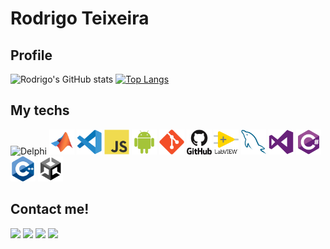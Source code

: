 # Rodrigo Teixeira



## Profile
  ![Rodrigo's GitHub stats](https://github-readme-stats.vercel.app/api?username=rodrigojteixeira&theme=chartreuse-dark&show_icons=true&include_all_commits=true&count_private=true)
  [![Top Langs](https://github-readme-stats.vercel.app/api/top-langs/?username=rodrigojteixeira&langs_count=10&layout=compact)](https://github.com/rodrigojteixeira/github-readme-stats)

## My techs
 <img alt="Delphi" src="https://user-images.githubusercontent.com/3423282/123477765-e4013700-d5d4-11eb-876c-de9aab52153b.png" width=40 height=40 /> <img alt="MATLAB" src="https://github.com/devicons/devicon/blob/v2.15.1/icons/matlab/matlab-original.svg" width=40 height=40 /> <img alt="Visual Studio Code" src="https://github.com/devicons/devicon/blob/v2.15.1/icons/vscode/vscode-original.svg" width=40 height=40 /> <img alt="JavaScript" src="https://github.com/devicons/devicon/blob/v2.15.1/icons/javascript/javascript-original.svg" width=40 height=40 /> <img alt="Android" src="https://github.com/devicons/devicon/blob/v2.15.1/icons/android/android-original.svg" width=40 height=40 /> <img alt="Git" src="https://github.com/devicons/devicon/blob/v2.15.1/icons/git/git-original.svg" width=40 height=40 /> <img alt="GitHub" src="https://github.com/devicons/devicon/blob/v2.15.1/icons/github/github-original-wordmark.svg" width=40 height=40 /> <img alt="LabVIEW" src="https://github.com/devicons/devicon/blob/v2.15.1/icons/labview/labview-original-wordmark.svg" width=40 height=40 /> <img alt="MySQL" src="https://github.com/devicons/devicon/blob/v2.15.1/icons/mysql/mysql-original.svg" width=40 height=40 /> <img alt="Microsoft Visual Studio" src="https://github.com/devicons/devicon/blob/v2.15.1/icons/visualstudio/visualstudio-plain.svg" width=40 height=40 /> <img alt="C Sharp" src="https://github.com/devicons/devicon/blob/v2.15.1/icons/csharp/csharp-original.svg" width=40 height=40 /> <img alt="C++" src="https://github.com/devicons/devicon/blob/v2.15.1/icons/cplusplus/cplusplus-original.svg" width=40 height=40 /> <img alt="Unity" src="https://github.com/devicons/devicon/blob/v2.15.1/icons/unity/unity-original.svg" width=40 height=40 />
  
## Contact me!
  <a href="https://www.linkedin.com/in/rodrigojt" target="_blank"><img src="https://img.shields.io/badge/-LinkedIn-%230077B5?style=for-the-badge&logo=linkedin&logoColor=white" target="_blank"></a> <a href="https://api.whatsapp.com/send/?phone=5512991451906&text=Ol%C3%A1+Rodrigo+!" target="_blank"><img src="https://img.shields.io/badge/WhatsApp-25D366?style=for-the-badge&logo=whatsapp&logoColor=white" target="_blank"></a> <a href="mailto:rodrigojoseteixeira92+github@gmail.com"><img src="https://img.shields.io/badge/Gmail-D14836?style=for-the-badge&logo=gmail&logoColor=white" target="_blank"></a> <a href="https://t.me/rodrigojt92" target="_blank"><img src="https://img.shields.io/badge/Telegram-2CA5E0?style=for-the-badge&logo=telegram&logoColor=white" target="_blank"></a>  
    
<!--  <a href="" target="_blank"><img src="https://img.shields.io/badge/Discord-5865F2?style=for-the-badge&logo=discord&logoColor=white" target="_blank"></a> -->
